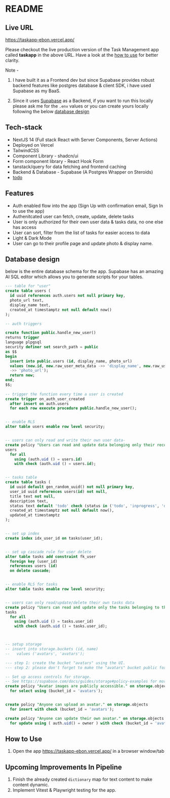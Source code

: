 # README

## Live URL
https://taskapp-ebon.vercel.app/

Please checkout the live production version of the Task Management app called **taskapp** in the above URL. Have a look at the [how to use](#how-to-use) for better clarity. 

Note - 
1. I have built it as a Frontend dev but since Supabase provides robust backend features like postgres database & client SDK, i have used Supabase as my BaaS.

2. Since it uses [Supabase](https://supabase.com/) as a Backend, if you want to run this locally please ask me for the `.env` values or you can create yours locally following the below [database design](#database-design)

## Tech-stack
* NextJS 14 (Full stack React with Server Components, Server Actions)
* Deployed on Vercel
* TailwindCSS
* Component Library - shadcn/ui
* Form component library - React Hook Form
* tanstack/query for data fetching and frontend caching
* Backend & Database - Supabase (A Postgres Wrapper on Steroids)
* [todo](#upcoming-improvements-in-pipeline)


## Features
* Auth enabled flow into the app (Sign Up with confirmation email, Sign In to use the app)
* Authenitcated user can fetch, create, update, delete tasks
* User is only authorized for their own user data & tasks data, no one else has access
* User can sort, filter from the list of tasks for easier access to data
* Light & Dark Mode
* User can go to their profile page and update photo & display name.


## Database design
below is the entire database schema for the app. Supabase has an amazing AI SQL editor which allows you to generate scripts for your tables.
```sql
--- table for "user"
create table users (
  id uuid references auth.users not null primary key,
  photo_url text,
  display_name text,
  created_at timestamptz not null default now()
);

-- auth triggers

create function public.handle_new_user()
returns trigger
language plpgsql
security definer set search_path = public
as $$
begin
  insert into public.users (id, display_name, photo_url)
  values (new.id, new.raw_user_meta_data ->> 'display_name', new.raw_user_meta_data
  ->> 'photo_url');
  return new;
end;
$$;
 
-- trigger the function every time a user is created
create trigger on_auth_user_created
  after insert on auth.users
  for each row execute procedure public.handle_new_user();


-- enable RLS
alter table users enable row level security;


-- users can only read and write their own user data- 
create policy "Users can read and update data belonging only their records" on
users
  for all
    using (auth.uid () = users.id)
    with check (auth.uid () = users.id);


-- tasks table
create table tasks (
  id uuid default gen_random_uuid() not null primary key,
  user_id uuid references users(id) not null,
  title text not null,
  description text,
  status text default 'todo' check (status in ('todo', 'inprogress', 'done')),
  created_at timestamptz not null default now(),
  updated_at timestamptz
);


-- set up index
create index idx_user_id on tasks(user_id);


-- set up cascade rule for user delete
alter table tasks add constraint fk_user
  foreign key (user_id) 
  references users (id)
  on delete cascade;


-- enable RLS for tasks
alter table tasks enable row level security;


-- users can only read/update/delete their own tasks data
create policy "Users can read and update only the tasks belonging to them" on
tasks
  for all
    using (auth.uid () = tasks.user_id)
    with check (auth.uid () = tasks.user_id);



-- setup storage
-- insert into storage.buckets (id, name)
--   values ('avatars', 'avatars');

--- step 1: create the bucket "avatars" using the UI.
--- step 2: please don't forget to make the "avatars" bucket public for object in Supabase UI 1st after creating the bucket.

-- Set up access controls for storage.
-- See https://supabase.com/docs/guides/storage#policy-examples for more details.
create policy "Avatar images are publicly accessible." on storage.objects
  for select using (bucket_id = 'avatars');


create policy "Anyone can upload an avatar." on storage.objects
  for insert with check (bucket_id = 'avatars');

create policy "Anyone can update their own avatar." on storage.objects
  for update using ( auth.uid() = owner ) with check (bucket_id = 'avatars');


```

## How to Use
1. Open the app https://taskapp-ebon.vercel.app/ in a browser window/tab


## Upcoming Improvements In Pipeline
1. Finish the already created `dictionary` map for text content to make content dynamic.
2. Implement Vitest & Playwright testing for the app.


